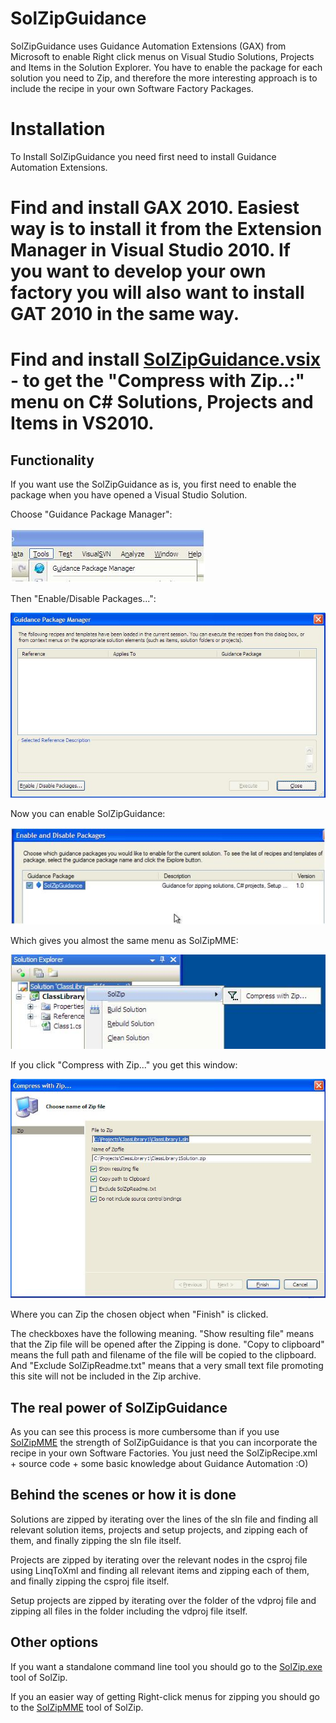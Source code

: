 # SolZipGuidance

SolZipGuidance uses Guidance Automation Extensions (GAX) from Microsoft to enable Right click menus on Visual Studio Solutions, Projects and Items in the Solution Explorer. You have to enable the package for each solution you need to Zip, and therefore the more interesting approach is to include the recipe in your own Software Factory Packages.

# Installation

To Install SolZipGuidance you need first need to install Guidance Automation Extensions. 

# Find and install GAX 2010. Easiest way is to install it from the Extension Manager in Visual Studio 2010. If you want to develop your own factory you will also want to install GAT 2010 in the same way.
# Find and install [SolZipGuidance.vsix](http://solzip.codeplex.com/releases/view/72939) - to get the "Compress with Zip..:" menu on C# Solutions, Projects and Items in VS2010. 

## Functionality

If you want use the SolZipGuidance as is, you first need to enable the package when you have opened a Visual Studio Solution.

Choose "Guidance Package Manager":

![](SolZipGuidance_SolZipGAX2.jpg)

Then "Enable/Disable Packages...":

![](SolZipGuidance_SolZipGAX3.jpg)

Now you can enable SolZipGuidance:

![](SolZipGuidance_SolZipGAX4.jpg)

Which gives you almost the same menu as SolZipMME:

![](SolZipGuidance_SolZipGAX1.jpg)

If you click "Compress with Zip..." you get this window:

![](SolZipGuidance_SolZipGAX5.jpg)

Where you can Zip the chosen object when "Finish" is clicked.

The checkboxes have the following meaning. "Show resulting file" means that the Zip file will be opened after the Zipping is done. "Copy to clipboard" means the full path and filename of the file will be copied to the clipboard. And "Exclude SolZipReadme.txt" means that a very small text file promoting this site will not be included in the Zip archive.

## The real power of SolZipGuidance

As you can see this process is more cumbersome than if you use [SolZipMME](SolZipMME) the strength of SolZipGuidance is that you can incorporate the recipe in your own Software Factories. You just need the SolZipRecipe.xml +  source code + some basic knowledge about Guidance Automation :O)

## Behind the scenes or how it is done

Solutions are zipped by iterating over the lines of the sln file and finding all relevant solution items, projects and setup projects, and zipping each of them, and finally zipping the sln file itself.

Projects are zipped by iterating over the relevant nodes in the csproj file using LinqToXml and finding all relevant items and zipping each of them, and finally zipping the csproj file itself.

Setup projects are zipped by iterating over the folder of the vdproj file and zipping all files in the folder including the vdproj file itself.

## Other options

If you want a standalone command line tool you should go to the [SolZip.exe](SolZip.exe) tool of SolZip.

If you an easier way of getting Right-click menus for zipping you should go to the [SolZipMME](SolZipMME) tool of SolZip.